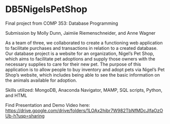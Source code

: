 # DB5NigelsPetShop
Final project from COMP 353: Database Programming

Submission by Molly Dunn, Jaimiie Riemenschneider, and Anne Wagner

As a team of three, we collaborated  to create a functioning web application to facilitate purchases and transactions in relation to a created database. Our database project is a website for an organization, Nigel’s Pet Shop, which aims to facilitate pet adoptions and supply those owners with the necessary supplies to care for their new pet. The purpose of this application is to allow people to buy inventory and adopt pets via Nigel’s Pet Shop’s website, which includes being able to see the basic information on  the animals available for adoption. 

Skills utilized: MongoDB, Anaconda Navigator, MAMP, SQL scripts, Python, and HTML 



Find Presentation and Demo Video here: https://drive.google.com/drive/folders/1LOAx2hibr7W982TbNfMDcJlfaOzOUb-h?usp=sharing
